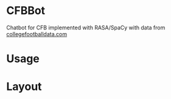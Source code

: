# CFBBot

Chatbot for CFB implemented with RASA/SpaCy with data from [collegefootballdata.com](collegefootballdata.com)

# Usage

# Layout
